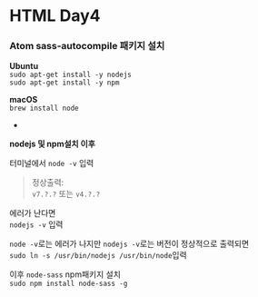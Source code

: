 # HTML Day4

### Atom sass-autocompile 패키지 설치

**Ubuntu**  
`sudo apt-get install -y nodejs`   
`sudo apt-get install -y npm`

**macOS**  
`brew install node`

-

**nodejs 및 npm설치 이후**  

터미널에서 `node -v` 입력

> 정상출력:  
> `v7.?.?` 또는 `v4.?.?`

에러가 난다면  
`nodejs -v` 입력  

`node -v`로는 에러가 나지만 `nodejs -v`로는 버전이 정상적으로 출력되면  
 `sudo ln -s /usr/bin/nodejs /usr/bin/node`입력  

이후 `node-sass` npm패키지 설치  
`sudo npm install node-sass -g`
